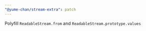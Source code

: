 ```yaml
---
"@yume-chan/stream-extra": patch
---
```


Polyfill `ReadableStream.from` and `ReadableStream.prototype.values`
